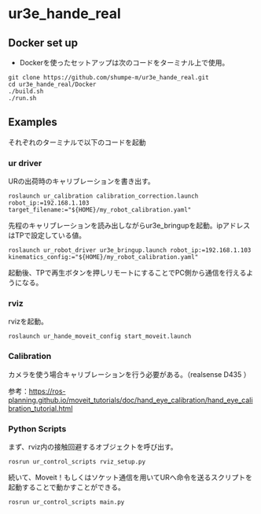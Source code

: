 # ur3e_hande_real
## Docker set up
- Dockerを使ったセットアップは次のコードをターミナル上で使用。
```
git clone https://github.com/shumpe-m/ur3e_hande_real.git
cd ur3e_hande_real/Docker
./build.sh
./run.sh
```

## Examples

それぞれのターミナルで以下のコードを起動

### ur driver
URの出荷時のキャリブレーションを書き出す。
```
roslaunch ur_calibration calibration_correction.launch robot_ip:=192.168.1.103 target_filename:="${HOME}/my_robot_calibration.yaml"
```

先程のキャリブレーションを読み出しながらur3e_bringupを起動。ipアドレスはTPで設定している値。

```
roslaunch ur_robot_driver ur3e_bringup.launch robot_ip:=192.168.1.103 kinematics_config:="${HOME}/my_robot_calibration.yaml"
```

起動後、TPで再生ボタンを押しリモートにすることでPC側から通信を行えるようになる。


### rviz

rvizを起動。

```
roslaunch ur_hande_moveit_config start_moveit.launch
```

### Calibration
カメラを使う場合キャリブレーションを行う必要がある。（realsense D435 ）

参考：https://ros-planning.github.io/moveit_tutorials/doc/hand_eye_calibration/hand_eye_calibration_tutorial.html


### Python Scripts

まず、rviz内の接触回避するオブジェクトを呼び出す。

```
rosrun ur_control_scripts rviz_setup.py 
```

続いて、Moveit！もしくはソケット通信を用いてURへ命令を送るスクリプトを起動することで動かすことができる。

```
rosrun ur_control_scripts main.py 
```

